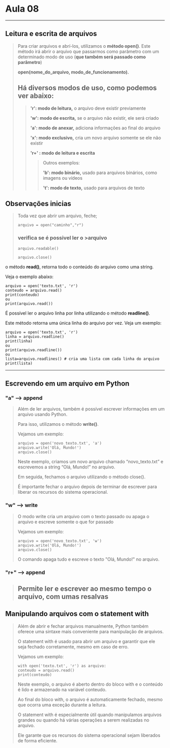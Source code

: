 # Aula 08

---

## Leitura e escrita de arquivos

> Para criar arquivos e abrí-los, utilizamos o **método open()**.
> Este método irá abrir o arquivo que passarmos como parâmetro com um determinado modo de uso (**que também será passado como parâmetro**)
>
> **open(nome_do_arquivo, modo_de_funcionamento).**
>
> ## Há diversos modos de uso, como podemos ver abaixo:
>
> > **'r': modo de leitura,** o arquivo deve existir previamente
> >
> > **'w': modo de escrita,** se o arquivo não existir, ele será criado
> >
> > **'a': modo de anexar,** adiciona informações ao final do arquivo
> >
> > **'x': modo exclusivo,** cria um novo arquivo somente se ele não existir
> >
> > **'r+' : modo de leitura e escrita**
> >
> > > Outros exemplos:
> > >
> > > **'b': modo binário,** usado para arquivos binários, como imagens ou vídeos
> > >
> > > **'t': modo de texto,** usado para arquivos de texto

## Observações inicias

> Toda vez que abrir um arquivo, feche;
>
> ```
> arquivo = open("caminho","r")
>
> ```
>
> ### verifica se é possivel ler o >arquivo
>
> ```
> arquivo.readable()
> ```
>
> ```
> arquivo.close()
>
> ```

o método **read()**, retorna todo o conteúdo do arquivo como uma string.

Veja o exemplo abaixo:

```
arquivo = open('texto.txt', 'r')
conteudo = arquivo.read()
print(conteudo)
ou
print(arquivo.read())
```

É possível ler o arquivo linha por linha utilizando o método **readline()**.

Este método retorna uma única linha do arquivo por vez. Veja um exemplo:

```
arquivo = open('texto.txt', 'r')
linha = arquivo.readline()
print(linha)
ou
print(arquivo.readline())
ou
lista=arquivo.readlines() # cria uma lista com cada linha do arquivo
print(lista)
```

---

## Escrevendo em um arquivo em Python

### "a" --> append

> Além de ler arquivos, também é possível escrever informações em um arquivo usando Python.
>
> Para isso, utilizamos o método **write()**.
>
> Vejamos um exemplo:
>
> ```
> arquivo = open('novo_texto.txt', 'a')
> arquivo.write('Olá, Mundo!')
> arquivo.close()
> ```
>
> Neste exemplo, criamos um novo arquivo chamado “novo_texto.txt” e escrevemos a string “Olá, Mundo!” no arquivo.
>
> Em seguida, fechamos o arquivo utilizando o método close().
>
> É importante fechar o arquivo depois de terminar de escrever para liberar os recursos do sistema operacional.

### "w" --> write

> O modo write cria um arquivo com o texto passado ou apaga o arquivo e escreve somente o que for passado
>
> Vejamos um exemplo:
>
> ```
> arquivo = open('novo_texto.txt', 'w')
> arquivo.write('Olá, Mundo!')
> arquivo.close()
> ```
>
> O comando apaga tudo e escreve o texto "Olá, Mundo!" no arquivo.

### "r+" --> append

> ## Permite ler e escrever ao mesmo tempo o arquivo, com umas resalvas

## Manipulando arquivos com o statement with

> Além de abrir e fechar arquivos manualmente, Python também oferece uma sintaxe mais conveniente para manipulação de arquivos.
>
> O statement with é usado para abrir um arquivo e garantir que ele seja fechado corretamente, mesmo em caso de erro.
>
> Vejamos um exemplo:
>
> ```
> with open('texto.txt', 'r') as arquivo:
> conteudo = arquivo.read()
> print(conteudo)
> ```
>
> Neste exemplo, o arquivo é aberto dentro do bloco with e o conteúdo é lido e armazenado na variável conteudo.
>
> Ao final do bloco with, o arquivo é automaticamente fechado, mesmo que ocorra uma exceção durante a leitura.
>
> O statement with é especialmente útil quando manipulamos arquivos grandes ou quando há várias operações a serem realizadas no arquivo.
>
> Ele garante que os recursos do sistema operacional sejam liberados de forma eficiente.
